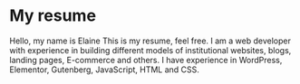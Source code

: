 # My resume
Hello, my name is Elaine
This is my resume, feel free.
I am a web developer with experience in building different models of institutional websites, blogs, landing pages, E-commerce and others.
I have experience in WordPress, Elementor, Gutenberg, JavaScript, HTML and CSS.

